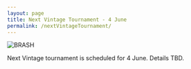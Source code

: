 ```yaml
---
layout: page
title: Next Vintage Tournament - 4 June
permalink: /nextVintageTournament/
---
```


![BRASH](http://i.imgur.com/nXyDXAv.jpg)


Next Vintage tournament is scheduled for 4 June. Details TBD.